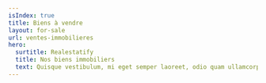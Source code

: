 ```yaml
---
isIndex: true
title: Biens à vendre
layout: for-sale
url: ventes-immobilieres
hero:
  surtitle: Realestatify
  title: Nos biens immobiliers
  text: Quisque vestibulum, mi eget semper laoreet, odio quam ullamcorper turpis, auctor fermentum magna leo eget nisi. Fusce id imperdiet nunc.
---
```

